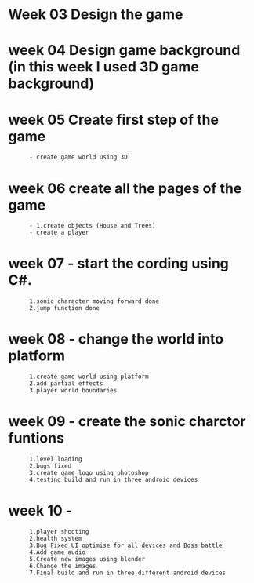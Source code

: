 # Week 03 Design the game 
# week 04 Design game background (in this week I used 3D game background)
# week 05 Create first step of the game 
          - create game world using 3D
# week 06 create all the pages of the game 
          - 1.create objects (House and Trees)
          - create a player 
# week 07 - start the cording using C#. 
          1.sonic character moving forward done
          2.jump function done
# week 08 - change the world into platform 
          1.create game world using platform
          2.add partial effects
          3.player world boundaries
# week 09 - create the sonic charctor funtions 
          1.level loading
          2.bugs fixed
          3.create game logo using photoshop
          4.testing build and run in three android devices
# week 10 - 
          1.player shooting
          2.health system
          3.Bug Fixed UI optimise for all devices and Boss battle
          4.Add game audio
          5.Create new images using blender 
          6.Change the images
          7.Final build and run in three different android devices

